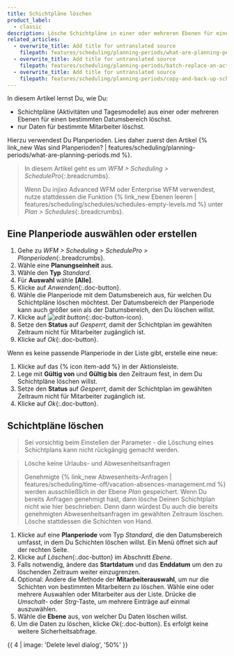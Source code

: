 ```yaml
---
title: Schichtpläne löschen
product_label:
  - classic
description: Lösche Schichtpläne in einer oder mehreren Ebenen für einen bestimmten Datumsbereich (SchedulePro).
related_articles:
  - overwrite_title: Add title for untranslated source
    filepath: features/scheduling/planning-periods/what-are-planning-periods.md
  - overwrite_title: Add title for untranslated source
    filepath: features/scheduling/planning-periods/batch-replace-an-activity.md
  - overwrite_title: Add title for untranslated source
    filepath: features/scheduling/planning-periods/copy-and-back-up-schedules.md
---
```


In diesem Artikel lernst Du, wie Du:

- Schichtpläne (Aktivitäten und Tagesmodelle) aus einer oder mehreren Ebenen für einen bestimmten Datumsbereich löschst.
- nur Daten für bestimmte Mitarbeiter löschst.

Hierzu verwendest Du Planperioden. Lies daher zuerst den Artikel {% link_new Was sind Planperioden? | features/scheduling/planning-periods/what-are-planning-periods.md %}.

> In diesem Artikel geht es um _WFM > Scheduling > SchedulePro_{:.breadcrumbs}.
>
> Wenn Du injixo Advanced WFM oder Enterprise WFM verwendest, nutze stattdessen die Funktion {% link_new Ebenen leeren | features/scheduling/schedules/schedules-empty-levels.md %} unter _Plan > Schedules_{:.breadcrumbs}.

## Eine Planperiode auswählen oder erstellen

1. Gehe zu _WFM > Scheduling > SchedulePro > Planperioden_{:.breadcrumbs}.
2. Wähle eine **Planungseinheit** aus.
3. Wähle den **Typ** _Standard_.
4. Für **Auswahl** wähle **[Alle]**.
5. Klicke auf _Anwenden_{:.doc-button}.
6. Wähle die Planperiode mit dem Datumsbereich aus, für welchen Du Schichtpläne löschen möchtest. Der Datumsbereich der Planperiode kann auch größer sein als der Datumsbereich, den Du löschen willst.
7. Klicke auf _![edit button](/assets/img/common/item-edit.gif)_{:.doc-button-icon}.
8. Setze den **Status** auf _Gesperrt_, damit der Schichtplan im gewählten Zeitraum nicht für Mitarbeiter zugänglich ist.
9. Klicke auf _Ok_{:.doc-button}.

Wenn es keine passende Planperiode in der Liste gibt, erstelle eine neue:

1. Klicke auf das {% icon item-add %} in der Aktionsleiste.
2. Lege mit **Gültig von** und **Gültig bis** den Zeitraum fest, in dem Du Schichtpläne löschen willst.
3. Setze den **Status** auf _Gesperrt_, damit der Schichtplan im gewählten Zeitraum nicht für Mitarbeiter zugänglich ist.
4. Klicke auf _Ok_{:.doc-button}.

## Schichtpläne löschen

> Sei vorsichtig beim Einstellen der Parameter - die Löschung eines Schichtplans kann nicht rückgängig gemacht werden.

> Lösche keine Urlaubs- und Abwesenheitsanfragen
>
> Genehmigte {% link_new Abwesenheits-Anfragen | features/scheduling/time-off/vacation-absences-management.md %} werden ausschließlich in der Ebene _Plan_ gespeichert. Wenn Du bereits Anfragen genehmigt hast, dann lösche Deinen Schichtplan nicht wie hier beschrieben. Denn dann würdest Du auch die bereits genehmigten Abwesenheitsanfragen im gewählten Zeitraum löschen. Lösche stattdessen die Schichten von Hand.

1. Klicke auf eine **Planperiode** vom Typ _Standard_, die den Datumsbereich umfasst, in dem Du Schichten löschen willst. Ein Menü öffnet sich auf der rechten Seite.
2. Klicke auf _Löschen_{:.doc-button} im Abschnitt _Ebene_.
3. Falls notwendig, ändere das **Startdatum** und das **Enddatum** um den zu löschenden Zeitraum weiter einzugrenzen.
4. Optional: Ändere die Methode der **Mitarbeiterauswahl**, um nur die Schichten von bestimmten Mitarbeitern zu löschen. Wähle eine oder mehrere Auswahlen oder Mitarbeiter aus der Liste. Drücke die _Umschalt_- oder _Strg_-Taste, um mehrere Einträge auf einmal auszuwählen.
5. Wähle die **Ebene** aus, von welcher Du Daten löschen willst.
6. Um die Daten zu löschen, klicke _Ok_{:.doc-button}. Es erfolgt keine weitere Sicherheitsabfrage.

{{ 4 | image: 'Delete level dialog', '50%' }}

